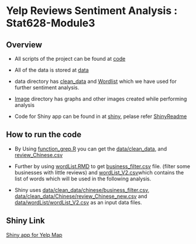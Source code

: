 # Yelp Reviews Sentiment Analysis : Stat628-Module3


##  Overview
- All scripts of the project can be found at [code](https://github.com/AshviniFulpagar/Stat628-Module3/tree/main/code)
- All of the data is stored at
[data](https://github.com/AshviniFulpagar/Stat628-Module3/tree/main/data)
-  data directory has [clean_data](https://github.com/AshviniFulpagar/Stat628-Module3/tree/main/data/clean_data) and [Wordlist](https://github.com/AshviniFulpagar/Stat628-Module3/tree/main/data/wordList) which we have used for further sentiment analysis.
- [Image](https://github.com/AshviniFulpagar/Stat628-Module3/tree/main/Image) directory has graphs and other images created while performing analysis

- Code for Shiny app can be found in at [shiny](https://github.com/AshviniFulpagar/Stat628-Module3/blob/main/code/shiny.R), pelase refer [ShinyReadme](https://github.com/AshviniFulpagar/Stat628-Module3/blob/main/code/Shiny%20Readme.md)


## How to run the code

- By Using [function_grep.R](https://github.com/AshviniFulpagar/Stat628-Module3/blob/main/code/function_grep.R) you can get the [data/clean_data](https://github.com/AshviniFulpagar/Stat628-Module3/tree/main/data/clean_data), and [review_Chinese.csv](https://github.com/AshviniFulpagar/Stat628-Module3/blob/main/data/clean_data/Chinese/review_Chinese_new.csv)

- Further by using [wordList.RMD](https://github.com/AshviniFulpagar/Stat628-Module3/blob/main/code/wordList.Rmd) to get  [business_filter.csv](https://github.com/AshviniFulpagar/Stat628-Module3/blob/main/data/clean_data/Chinese/business_filter.csv) file. (filter some businesses with little reviews) and
[wordList_V2.csv](https://github.com/AshviniFulpagar/Stat628-Module3/blob/main/data/wordList/wordList_V2.csv)which contains the list of words which will be used in the following analysis.

- Shiny uses [data/clean_data/chinese/business_filter.csv](https://github.com/AshviniFulpagar/Stat628-Module3/blob/main/data/clean_data/Chinese/business_filter.csv), [data/clean_data/Chinese/review_Chinese_new.csv](https://github.com/AshviniFulpagar/Stat628-Module3/blob/main/data/clean_data/Chinese/review_Chinese_new.csv) and 
[data/wordList/wordList_V2.csv](https://github.com/AshviniFulpagar/Stat628-Module3/blob/main/data/wordList/wordList_V2.csv) as an input data files.

## Shiny Link

[Shiny app for Yelp Map](https://qingchuan-ji.shinyapps.io/STAT628-module3-qingchuan-ji/)